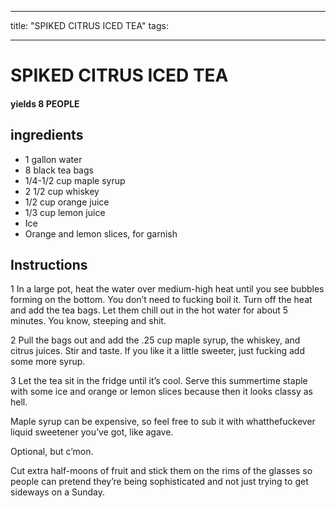 
---
title: "SPIKED CITRUS ICED TEA"
tags:

---
# SPIKED CITRUS ICED TEA



#### yields  8 PEOPLE


## ingredients
* 1 gallon water 
* 8 black tea bags 
* 1/4-1/2 cup maple syrup 
* 2 1/2 cup whiskey 
* 1/2 cup orange juice 
* 1/3 cup lemon juice 
* Ice 
* Orange and lemon slices, for garnish 



## Instructions
1 In a large pot, heat the water over medium-high heat until you see bubbles forming on the bottom. You don’t need to fucking boil it. Turn off the heat and add the tea bags. Let them chill out in the hot water for about 5 minutes. You know, steeping and shit.

2 Pull the bags out and add the .25 cup maple syrup, the whiskey, and citrus juices. Stir and taste. If you like it a little sweeter, just fucking add some more syrup.

3 Let the tea sit in the fridge until it’s cool. Serve this summertime staple with some ice and orange or lemon slices because then it looks classy as hell.

Maple syrup can be expensive, so feel free to sub it with whatthefuckever liquid sweetener you’ve got, like agave.

Optional, but c’mon.

Cut extra half-moons of fruit and stick them on the rims of the glasses so people can pretend they’re being sophisticated and not just trying to get sideways on a Sunday.






